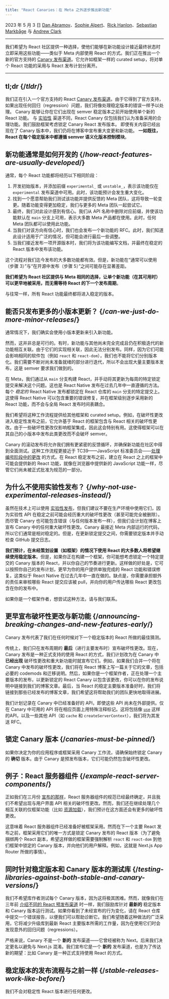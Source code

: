 ```yaml
---
title: "React Canaries：在 Meta 之外逐步推出新功能"
---
```


2023 年 5 月 3 日 [Dan Abramov](https://twitter.com/dan_abramov)、[Sophie Alpert](https://twitter.com/sophiebits)、[Rick Hanlon](https://twitter.com/rickhanlonii)、[Sebastian Markbåge](https://twitter.com/sebmarkbage) 与 [Andrew Clark](https://twitter.com/acdlite)

---

<Intro>

我们希望为 React 社区提供一种选择，使他们能够在新功能设计接近最终状态时立即采用这些功能——类似于 Meta 内部使用 React 的方式。我们正在推出一个新的官方支持的 [Canary 发布渠道](/community/versioning-policy#canary-channel)。它允许如框架一样的 curated setup，将对单个 React 功能的采用与 React 发布计划分离开。

</Intro>

---

## tl;dr {/*tldr*/}

我们正在引入一个官方支持的 React [Canary 发布渠道](/community/versioning-policy#canary-channel)。由于它得到了官方支持，如果出现任何回归（regression）问题，我们将像处理稳定版本的错误一样予以处理。
Canary 能够让你在它们出现在 semver 稳定版本之前开始使用单个新的 React 功能。
与 [实验性](/community/versioning-policy#experimental-channel) 渠道不同，React Canary 仅包括我们认为准备采用的合理功能。我们鼓励框架考虑锁定 Canary React 发布版本。
即使有关内容已经出现在了 Canary 版本中，我们仍将在博客中宣布重大变更和新功能。
**一如既往，React 在每个稳定版本中都遵循 semver 语义化版本控制模块**。

## 新功能通常是如何开发的 {/*how-react-features-are-usually-developed*/}

通常，每个 React 功能都将经历以下相同阶段：

1. 开发初始版本，并添加前缀 `experimental_` 或 `unstable_`，表示该功能仅在 `experimental` 发布渠道中可用。此时，该功能预计会发生重大变化。
2. 找到一个愿意帮助我们测试该功能并提供反馈的 Meta 团队，这将导致一轮变更。随着功能变得更加稳定，我们与更多的 Meta 团队一起尝试它。
3. 最终，我们对此设计感到有信心。我们从 API 名称中删除对应前缀，并使该功能默认在 `main` 分支上可用，表示大多数 Meta 产品都在使用。此时，任何 Meta 团队都可以使用此功能。
4. 当我们对该方向有信心时，我们也会发布一个新功能的 RFC。此时，我们知道此设计适用于广泛的情况，但可能会进行最后一些调整。
5. 当我们接近发布一项开源版本时，我们将为该功能编写文档，并最终在稳定的 React 版本中发布该功能。

这个流程对我们迄今发布的大多数功能都有效。但是，新功能在“通常可以使用（步骤 3）”与“在开源中发布（步骤 5）”之间可能存在显著差距。

**我们希望为 React 社区提供与 Meta 相同的选择，让单个新功能（在其可用时）可以更早地被采用，而无需等待 React 的下一个发布周期**。

与往常一样，所有 React 功能最终都将进入稳定的版本。

## 能否只发布更多的小版本更新？ {/*can-we-just-do-more-minor-releases*/}

通常情况下，我们确实会使用小版本更新来引入新功能。

然而，这并非总是可行的。有时，新功能与其他尚未完全完成且仍在积极迭代的新功能相互关联。由于它们的实现相关联，因此无法分别发布。同样，因为它们可能会影响相同的软件包（例如 `react` 和 `react-dom`），我们也不能将它们分别版本化。我们需要不断对尚未准备就绪的部分进行迭代，所以不会出现大量主要版本发布，这是 semver 要求我们做到的。

在 Meta，我们通过从 `main` 分支构建 React，并手动将其更新为每周的特定锁定提交来解决这个问题。这也是 React Native 发布在过去几年中一直遵循的方法。每个 *稳定的* React Native 发布都锁定在 React 仓库的 `main` 分支的特定提交上。这使得 React Native 可以包含重要的错误修复，并在框架级别逐步采用新的 React 功能，而不会与全局 React 发布时间表耦合。

我们希望将这种工作流程提供给其他框架和 curated setup。例如，在破坏性更改进入稳定性发布之前，它允许基于 React 的框架包含与 React 相关的破坏性更改。由于一些破坏性更改仅影响框架集成，因此这会特别有用。这使得框架可以在其自己的小版本中发布此类更改而不会破坏 semver。

Canary 的滚动发布将允许我们拥有更紧密的反馈循环，并确保新功能在社区中得到全面测试。这种工作流程更接近于 TC39——JavaScript 标准委员会——[处理编号阶段中的更改](https://tc39.es/process-document/) 的方式。在 React 稳定发布之前，建立在 React 之上的框架中可能会提供新的 React 功能，就像在浏览器中提供新的 JavaScript 功能一样，尽管它们尚未被正式批准为规范的一部分。

## 为什么不使用实验性发布？ {/*why-not-use-experimental-releases-instead*/}

虽然在技术上可以使用 [实验性发布](/community/versioning-policy#canary-channel)，但我们建议不要在生产环境中使用它们，因为实验性 API 在稳定之前可能会经历重大的破坏性更改（甚至可能完全被删除）。而尽管 Canary 也可能包含错误（与任何版本发布一样），但我们会计划在博客上宣布 Canary 中的任何重大破坏性更改。Canary 最接近 Meta 内部运行的代码，所以它们通常是相对稳定的。但是，在更新锁定提交之间，你需要锁定版本并手动检查 GitHub 提交日志。

**我们预计，在未经策划设置（如框架）的情况下使用 React 的大多数人将希望继续使用稳定版本**。但是，如果你正在构建一个框架，你可能想考虑锁定一个特定提交的 Canary 版本的 React，并以你自己的节奏进行更新。这样做的好处是，它可以按照你自己的发布计划，更早为你的用户提供单独完成的 React 功能和错误修复。这类似于 React Native 在过去几年中一直在做的。缺点是，你需要承担额外的责任来审核哪些 React 提交应该被 pull，并向你的用户传达哪些 React 更改包含在你的发布中。

如果你是一个框架作者，想尝试这种方法，请与我们联系。

## 更早宣布破坏性更改与新功能 {/*announcing-breaking-changes-and-new-features-early*/}

Canary 发布代表了我们在任何时候对下一个稳定版本的 React 所做的最佳猜测。

传统上，我们只在发布周期的 **最后**（进行主要发布时）宣布破坏性更改。现在，Canary 发布是一种正式支持的使用 React 的方式，我们计划改为在 Canary 中 **已经出现** 破坏性更改和重大新功能时就宣布它们。例如，如果我们合并一个将在 Canary 中发布的破坏性更改，我们将在 React 博客上写一篇关于它的文章，包括必要的 codemods 和迁移说明。然后，如果你是一个框架作者，正在处理一个主要版本的发布，以更新锁定的 React Canary 以包含该更改，你可以在你的发布说明中链接到我们的博客文章。最后，当 React 的稳定主要版本准备好时，我们将链接到那些已经发布的博客文章，我们希望这将帮助我们的团队更快地取得进展。

我们计划记录在 Canary 中已经准备好的 API，即使这些 API 尚未在外部提供。仅在 Canary 中可用的 API 将在相应页面上用特殊注释标记。这将包括像 [`use`](https://github.com/reactjs/rfcs/pull/229) 这样的API，以及一些其他 API（如 `cache` 和 `createServerContext`），我们将为其发送 RFC。

## 锁定 Canary 版本 {/*canaries-must-be-pinned*/}

如果你决定为你的应用程序或框架采用 Canary 工作流，请确保始终锁定 Canary 的 **确切** 版本。由于 Canary 是预发布版本，它们可能仍然包含破坏性更改。

## 例子：React 服务器组件 {/*example-react-server-components*/}

正如我们在三月份 [宣布的那样](/blog/2023/03/22/react-labs-what-we-have-been-working-on-march-2023#react-server-components)，React 服务器组件的规范已经最终确定，并且我们不希望出现与用户界面 API 相关的破坏性更改。然而，我们还在继续处理几个相互关联的仅框架功能（比如 [资源加载](/blog/2023/03/22/react-labs-what-we-have-been-working-on-march-2023#asset-loading)），我们预计在这方面还会有更多的破坏性更改。

这意味着 React 服务器组件已经准备好被框架采用。然而在下一个主要 React 发布之前，框架采用它们的唯一方式是锁定 Canary 发布的 React 版本（为了避免捆绑两个 React 副本，希望这样做的框架需要强制解析 `react` 和 `react-dom` 到他们框架中锁定的 Canary 版本，并向他们的用户解释。例如，这就是 Next.js App Router 所做的事情）。

## 同时针对稳定版本和 Canary 版本的测试库 {/*testing-libraries-against-both-stable-and-canary-versions*/}

我们不希望库作者测试每个 Canary 版本，因为这将极其困难。然而，就像我们在三年前 [介绍不同的 React 预发布渠道](https://legacy.reactjs.org/blog/2019/10/22/react-release-channels.html) 时一样，我们鼓励库针对 **最新的** 稳定版本和 Canary 版本运行测试。如果你看到了未经宣布的行为变化，请在 React 仓库中提交一个错误报告，以便我们可以帮助诊断它。我们希望随着这种做法的广泛采用，它将减少升级库到最新 React 主要版本所需的工作量，因为在使用它们时会发现意外的回归问题（regressions）。

<Note>

严格来说，Canary 不是一个 **新的** 发布渠道——它曾经被称为 Next。后来我们决定更名以避免与 Next.js 混淆。我们宣布它是一个 **新的** 发布渠道，也是为了传达新的期望：比如 Canary 是一种正式支持使用 React 的方式。

</Note>

## 稳定版本的发布流程与之前一样 {/*stable-releases-work-like-before*/}

我们不会对稳定性 React 版本进行任何更改。



